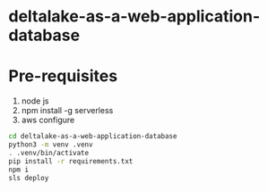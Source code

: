 # deltalake-as-a-web-application-database

# Pre-requisites
1. node js
2. npm install -g serverless
3. aws configure

```bash
cd deltalake-as-a-web-application-database
python3 -m venv .venv
. .venv/bin/activate
pip install -r requirements.txt
npm i
sls deploy
```
